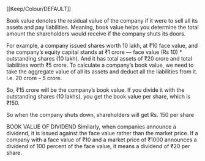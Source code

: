 [[Keep/Colour/DEFAULT]] 

Book value denotes the residual value of the company if it were to sell all its assets and pay liabilities. Meaning, book value helps you determine the total amount the shareholders would receive if the company shuts its doors.

For example, a company issued shares worth 10 lakh, at ₹10 face value, and the company’s equity capital stands at ₹1 crore — face value (Rs 10) * outstanding shares (10 lakh). 
And it has total assets of ₹20 crore and total liabilities worth ₹5 crore. 
To calculate a company’s book value, we need to take the aggregate value of all its assets and deduct all the liabilities from it. i.e. 20 crore – 5 crore.

So, ₹15 crore will be the company’s book value. If you divide it with the outstanding shares (10 lakhs), you get the book value per share, which is ₹150. 

So when the company shuts down, shareholders will get Rs. 150 per share


BOOK VALUE OF DIVIDEND
Similarly, when companies announce a dividend, it is issued against the face value rather than the market price. If a company with a face value of ₹10 and a market price of ₹1000 announces a dividend of 100 percent of the face value, it means a dividend of ₹20 per share. 
